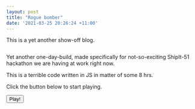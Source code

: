 ```yaml
---
layout: post
title: "Rogue bomber"
date: '2021-03-25 20:26:24 +11:00'
---
```


This is a yet another show-off blog.

<img data-src="/images/rogue_bomber/screenshot.webp" />

Yet another one-day-build, made specifically for not-so-exciting ShipIt-51 hackathon we are having at work right now.

This is a terrible code written in JS in matter of some 8 hrs.

Click the button below to start playing.

<div id="rogue-bomber-placeholder"></div>

<button id="start-rogue-bomber" class="btn btn-md btn-primary read-more">Play!</button>

<!-- TBD -->